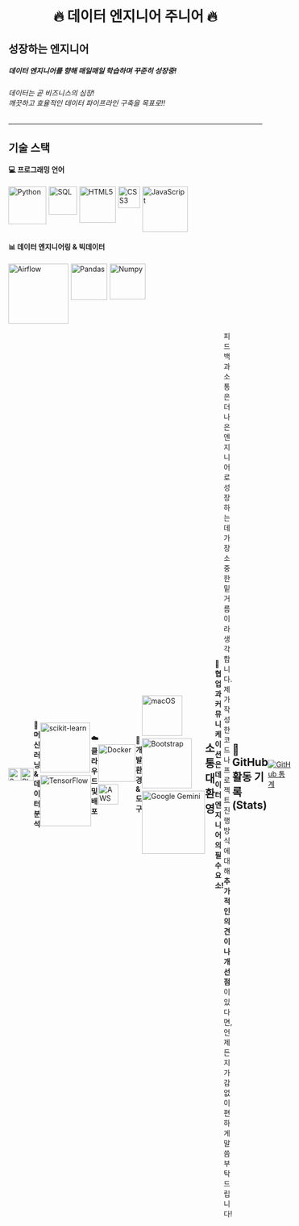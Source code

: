 <div align="center">
    
# 🔥 데이터 엔지니어 주니어 🔥

</div>

## 성장하는 엔지니어

##### **데이터 엔지니어**를 향해 매일매일 학습하며 꾸준히 성장중!

###### 데이터는 곧 비즈니스의 심장!<br> 깨끗하고 효율적인 데이터 파이프라인 구축을 목표로!!

---

## 기술 스택

#### 💻 프로그래밍 언어

<div style="display: flex; flex-wrap: wrap; gap: 5px;">
    <img alt="Python" src="https://img.shields.io/badge/Python-3776AB?style=flat&logo=python&logoColor=white" width="75">
    <img alt="SQL" src="https://img.shields.io/badge/SQL-4479A1?style=flat&logo=mysql&logoColor=white" width="56">
    <img alt="HTML5" src="https://img.shields.io/badge/HTML5-E34F26?style=flat&logo=html5&logoColor=white" width="72">
    <img alt="CSS3" src="https://img.shields.io/badge/CSS3-1572B6?style=flat&logo=css3&logoColor=white" width="43">
    <img alt="JavaScript" src="https://img.shields.io/badge/javascript-%23323330.svg?style=flat&logo=javascript&logoColor=%23F7DF1E" width="90">
</div>

#### 📊 데이터 엔지니어링 & 빅데이터

<div style="display: flex; flex-wrap: wrap; gap: 5px;">
    <img alt="Airflow" src="https://img.shields.io/badge/Apache_Airflow-017CEE?style=flat&logo=apache-airflow&logoColor=white" width="119">
    <img alt="Pandas" src="https://img.shields.io/badge/Pandas-150458?style=flat&logo=pandas&logoColor=white" width="72">
    <img alt="Numpy" src="https://img.shields.io/badge/numpy-%23013243.svg?style=flat&logo=numpy&logoColor=white" width="71">
</div>

<div style="display: flex; align-items: center;">
    <img alt="Spark" src="https://img.shields.io/badge/Apache_Spark-E25A1C?style=flat&logo=apachespark&logoColor=white" height="25">
    <img alt="Plan" src="https://img.shields.io/badge/%E2%9C%A8%20(계획%20중)-white?style=flat-square&color=white&labelColor=white&logoColor=black" height="25">

#### 🧠 머신러닝 & 데이터 분석

<div style="display: flex; flex-wrap: wrap; gap: 5px;">
    <img alt="scikit-learn" src="https://img.shields.io/badge/scikit--learn-%23F7931E.svg?style=flat&logo=scikit-learn&logoColor=white" width="99">
    <img alt="TensorFlow" src="https://img.shields.io/badge/TensorFlow-%23FF6F00.svg?style=flat&logo=TensorFlow&logoColor=white" width="101">
</div>

#### ☁️ 클라우드 및 배포

<div style="display: flex; flex-wrap: wrap; gap: 5px;">
    <img alt="Docker" src="https://img.shields.io/badge/Docker-2496ED?style=flat&logo=docker&logoColor=white" width="74">
    <img alt="AWS" src="https://img.shields.io/badge/AWS-232F3E?style=flat&logo=amazon-aws&logoColor=white" width="40">
</div>

#### 📏 개발 환경 & 도구

<div style="display: flex; flex-wrap: wrap; gap: 5px;">
    <img alt="macOS" src="https://img.shields.io/badge/mac%20os-000000?style=flat&logo=macos&logoColor=F0F0F0" width="80">
    <img alt="Bootstrap" src="https://img.shields.io/badge/bootstrap-%238511FA.svg?style=flat&logo=bootstrap&logoColor=white" width="99">
    <img alt="Google Gemini" src="https://img.shields.io/badge/google%20gemini-8E75B2?style=flat&logo=google%20gemini&logoColor=white" width="125">
</div>

---

## 소통 대환영

#### 💬 협업과 커뮤니케이션은 데이터 엔지니어의 필수요소!

피드백과 소통은 더 나은 엔지니어로 성장하는 데 가장 소중한 밑거름이라 생각합니다. <br>
제가 작성한 코드나 프로젝트 진행 방식에 대해 **추가적인 의견이나 개선점**이 있다면, 언제든지 가감 없이 편하게 말씀 부탁드립니다!

---

## 💎 GitHub 활동 기록 (Stats)

[![GitHub 통계](https://github-readme-stats.vercel.app/api?username=dyang-Y&show_icons=true&theme=default&hide_border=true)](https://github.com/dyang-Y)

</div>
<!--
**dyang-Y/dyang-Y** is a ✨ _special_ ✨ repository because its `README.md` (this file) appears on your GitHub profile.

Here are some ideas to get you started:

- 🔭 I’m currently working on ...
- 🌱 I’m currently learning ...
- 👯 I’m looking to collaborate on ...
- 🤔 I’m looking for help with ...
- 💬 Ask me about ...
- 📫 How to reach me: ...
- 😄 Pronouns: ...
- ⚡ Fun fact: ...
-->
